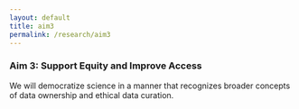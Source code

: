 ```yaml
---
layout: default
title: aim3
permalink: /research/aim3
---
```

<h3> Aim 3: Support Equity and Improve Access </h3>
<p> We will democratize science in a manner that recognizes broader concepts of data ownership and ethical data curation. </p>
